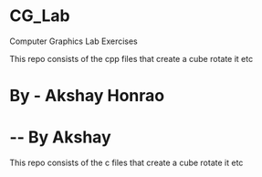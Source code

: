# CG_Lab
Computer Graphics Lab Exercises

This repo consists of the cpp files that create a cube rotate it etc

By - Akshay Honrao
=======


-- By Akshay
=======
This repo consists of the c files that create a cube rotate it etc


